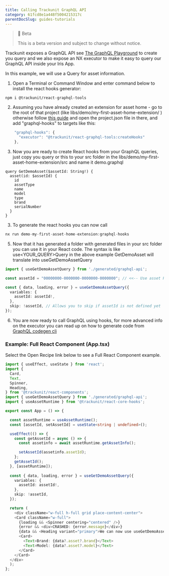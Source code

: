```yaml
---
title: Calling Trackunit GraphQL API
category: 61fcd8e1a448f5004215317c
parentDocSlug: guides-tutorials
---
```


> 🚧 Beta
> 
> This is a beta version and subject to change without notice.

Trackunit exposes a GraphQL API see [The GraphQL Playground](https://developers.trackunit.com/page/graphql-api) to create you query and we also expose an NX executor to make it easy to query our GraphQL API inside your Iris App.

In this example, we will use a Query for asset information.  

1. Open a Terminal or Command Window and enter command below to install the react hooks generator: 

```
npm i @trackunit/react-graphql-tools
```



2. Assuming you have already created an extension for asset home - go to the root of that project (like libs/demo/my-first-asset-home-extension/ ) otherwise follow [this guide](https://developers.trackunit.com/docs/creating-an-iris-app-sdk-extension) and open the project.json file in there, and add "graphql-hooks" to targets like this:  

```ts
    "graphql-hooks": {
      "executor": "@trackunit/react-graphql-tools:createHooks"
    },
```



3. Now you are ready to create React hooks from your GraphQL queries, just copy you query or this to your src folder in the libs/demo/my-first-asset-home-extension/src and name it demo.graphql

```Text Graphql
query GetDemoAsset($assetId: String!) {
  asset(id: $assetId) {
    id
    assetType
    name
    model
    type
    brand
    serialNumber
  }
}
```



3. To generate the react hooks you can now call

```ts
nx run demo-my-first-asset-home-extension:graphql-hooks
```



5. Now that it has generated a folder with generated files in your src folder you can use it in your React code. The syntax is like use\<YOUR_QUERY>Query in the above example GetDemoAsset will translate into useGetDemoAssetQuery

```ts
import { useGetDemoAssetQuery } from './generated/graphql-api';

const assetId = "00000000-0000000-0000000-0000000"; // <<-- Use asset Runtime to get it

const { data, loading, error } = useGetDemoAssetQuery({
  variables: {
    assetId: assetId!,
  },
  skip: !assetId, // Allows you to skip if assetId is not defined yet
});
```



6. You are now ready to call GraphQL using hooks, for more advanced info on the executor you can read up on how to generate code from [GraphQL codegen cli](https://the-guild.dev/graphql/codegen/docs/getting-started/installation)   

### Example: Full React Component (App.tsx)

Select the Open Recipe link below to see a Full React Component example.

```typescript
import { useEffect, useState } from 'react';
import {
  Card,
  Text,
  Spinner,
  Heading,
} from '@trackunit/react-components';
import { useGetDemoAssetQuery } from './generated/graphql-api';
import { useAssetRuntime } from '@trackunit/react-core-hooks';

export const App = () => {

  const assetRuntime = useAssetRuntime();
  const [assetId, setAssetId] = useState<string | undefined>();

  useEffect(() => {
    const getAssetId = async () => {
      const assetinfo = await assetRuntime.getAssetInfo();

      setAssetId(assetinfo.assetId);
    };
    getAssetId();
  }, [assetRuntime]);
 
  const { data, loading, error } = useGetDemoAssetQuery({
    variables: {
      assetId: assetId!,
    },
    skip: !assetId,
  });

  return (
    <div className="w-full h-full grid place-content-center">
    <Card className="w-full">
      {loading && <Spinner centering="centered" />}
      {error && <div>CRASHED: {error.message}</div>}
      {data && <Heading variant="primary">We can now use useGetDemoAssetQuery</Heading>}
      <Card>
        <Text>Brand: {data?.asset?.brand}</Text>
        <Text>Model: {data?.asset?.model}</Text>
      </Card>
    </Card>
  </div>
  );
};

```
